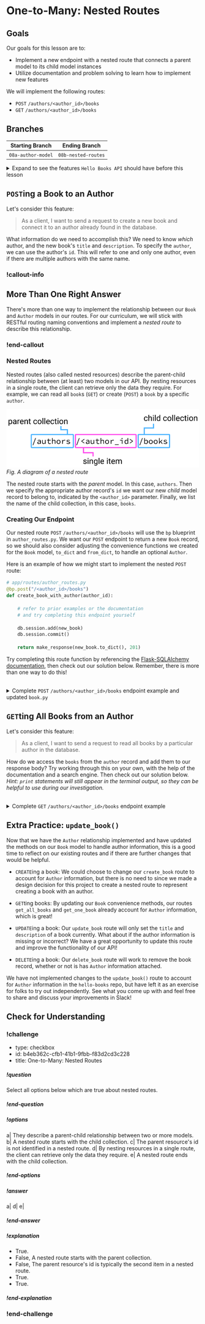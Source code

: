 # One-to-Many: Nested Routes

## Goals

Our goals for this lesson are to:
* Implement a new endpoint with a nested route that connects a parent model to its child model instances
* Utilize documentation and problem solving to learn how to implement new features

We will implement the following routes:
* `POST` `/authors/<author_id>/books`
* `GET` `/authors/<author_id>/books`

## Branches

| Starting Branch | Ending Branch|
|--|--|
|`08a-author-model` |`08b-nested-routes`|

<details>
   <summary>Expand to see the features <code>Hello Books API</code> should have before this lesson</summary>

- A `hello_books_development` database
- A `book` table defined
- A `Book` model defined that contains the instance method `to_dict` and class method `from_dict`
- An `author` table defined
- An `Author` model defined that contains the instance method `to_dict` and class method `from_dict`

- Endpoints defined for these RESTful routes:
  - `GET` to `/books`
  - `POST` to `/books`
  - `GET` to `/books/<book_id>`
  - `PUT` to `/books/<book_id>`
  - `DELETE` to `/books/<book_id>`
  - `GET` to `/authors`
  - `POST` to `/authors`

The `Book` model and table should have the following columns:
- `id`
- `title`
- `description`
- `author_id`
- `author` (model only)

The `Author` model and table should have the following columns:
- `id`
- `name`
- `books` (model only)

`route_utilities.py` should contain:
- The function `validate_model()` that can retrieve a model of any type

</details>


## `POST`ing a Book to an Author

Let's consider this feature:

> As a client, I want to send a request to create a new book and connect it to an author already found in the database.

What information do we need to accomplish this? We need to know _which_ author, and the new book's `title` and `description`. To specify the `author`, we can use the author's `id`. This will refer to one and only one author, even if there are multiple authors with the same name.

### !callout-info

## More Than One Right Answer

There's more than one way to implement the relationship between our `Book` and `Author` models in our routes. For our curriculum, we will stick with RESTful routing naming conventions and implement a *nested route* to describe this relationship.

### !end-callout

### Nested Routes

Nested routes (also called nested resources) describe the parent-child relationship between (at least) two models in our API. By nesting resources in a single route, the client can retrieve only the data they require. For example, we can read all `book`s (`GET`) or create (`POST`) a `book` by a specific `author`.

![A diagram of a nested route: '/author/author_id/books'](../assets/nested-routes-in-flask_route-diagram.png)  
*Fig.  A diagram of a nested route*

The nested route starts with the _parent_ model. In this case, `authors`. Then we specify the appropriate author record's `id` we want our new _child_ model record to belong to, indicated by the `<author_id>` parameter. Finally, we list the name of the child collection, in this case, `books`.

### Creating Our Endpoint

Our nested route `POST` `/authors/<author_id>/books` will use the `bp` blueprint in `author_routes.py`. We want our `POST` endpoint to return a new `Book` record, so we should also consider adjusting the convenience functions we created for the `Book` model, `to_dict` and `from_dict`, to handle an optional `Author`. 

Here is an example of how we might start to implement the nested `POST` route:

```python
# app/routes/author_routes.py
@bp.post("/<author_id>/books")
def create_book_with_author(author_id):

    # refer to prior examples or the documentation 
    # and try completing this endpoint yourself

    db.session.add(new_book)
    db.session.commit()

    return make_response(new_book.to_dict(), 201) 
```

Try completing this route function by referencing the [Flask-SQLAlchemy documentation](https://flask-sqlalchemy.palletsprojects.com/en/3.1.x/quickstart/#query-the-data), then check out our solution below. Remember, there is more than one way to do this! 

<br/>

<details>
    <summary>Complete <code>POST</code> <code>/authors/&lt;author_id&gt;/books</code> endpoint example and updated <code>book.py</code></summary>

``` python
# app/routes/author_routes.py
@bp.post("/<author_id>/books")
def create_book_with_author(author_id):
    author = validate_model(Author, author_id)
    
    request_body = request.get_json()
    request_body["author_id"] = author.id

    try:
        new_book = Book.from_dict(request_body)

    except KeyError as error:
        response = {"message": f"Invalid request: missing {error.args[0]}"}
        abort(make_response(response, 400))
        
    db.session.add(new_book)
    db.session.commit()

    return make_response(new_book.to_dict(), 201)
```

``` python
# app/models/book.py
from sqlalchemy.orm import Mapped, mapped_column, relationship
from sqlalchemy import ForeignKey
from typing import Optional
from ..db import db

class Book(db.Model):
    id: Mapped[int] = mapped_column(primary_key=True, autoincrement=True)
    title: Mapped[str]
    description: Mapped[str]
    author_id: Mapped[Optional[int]] = mapped_column(ForeignKey("author.id"))
    author: Mapped[Optional["Author"]] = relationship(back_populates="books")

    def to_dict(self):
        book_as_dict = {}
        book_as_dict["id"] = self.id
        book_as_dict["title"] = self.title
        book_as_dict["description"] = self.description

        if self.author:
            book_as_dict["author"] = self.author.name

        return book_as_dict
    
    @classmethod
    def from_dict(cls, book_data):
        # Use get() to fetch values that could be undefined to avoid raising an error
        author_id = book_data.get("author_id")

        new_book = cls(
            title=book_data["title"],
            description=book_data["description"],
            author_id=author_id
        )

        return new_book
```

</details>

## `GET`ting All Books from an Author

Let's consider this feature:

> As a client, I want to send a request to read all books by a particular author in the database.

How do we access the `books` from the `author` record and add them to our response body? Try working through this on your own, with the help of the documentation and a search engine. Then check out our solution below. _Hint: `print` statements will still appear in the terminal output, so they can be helpful to use during our investigation._

<br/>

<details>
    <summary>Complete <code>GET</code> <code>/authors/&lt;author_id&gt;/books</code> endpoint example</summary>

``` python
# app/routes/author_routes.py

@bp.get("/<author_id>/books")
def get_books_by_author(author_id):
    author = validate_model(Author, author_id)
    response = [book.to_dict() for book in author.books]
    return response
```
</details>

## Extra Practice: `update_book()`

Now that we have the `Author` relationship implemented and have updated the methods on our `Book` model to handle author information, this is a good time to reflect on our existing routes and if there are further changes that would be helpful. 

- `CREATE`ing a book: We could choose to change our `create_book` route to account for `Author` information, but there is no need to since we made a design decision for this project to create a nested route to represent creating a book with an author.

- `GET`ting books: By updating our `Book` convenience methods, our routes `get_all_books` and `get_one_book` already account for `Author` information, which is great! 

- `UPDATE`ing a book: Our `update_book` route will only set the `title` and `description` of a book currently. What about if the author information is missing or incorrect? We have a great opportunity to update this route and improve the functionality of our API! 

- `DELETE`ing a book: Our `delete_book` route will work to remove the book record, whether or not is has `Author` information attached.

We have not implemented changes to the `update_book()` route to account for `Author` information in the `hello-books` repo, but have left it as an exercise for folks to try out independently. See what you come up with and feel free to share and discuss your improvements in Slack!

## Check for Understanding

<!-- prettier-ignore-start -->
### !challenge
* type: checkbox
* id: b4eb362c-cfb1-41b1-9fbb-f83d2cd3c228
* title: One-to-Many: Nested Routes
##### !question

Select all options below which are true about nested routes.

##### !end-question
##### !options

a| They describe a parent-child relationship between two or more models.
b| A nested route starts with the child collection.
c| The parent resource's id is not identified in a nested route.
d| By nesting resources in a single route, the client can retrieve only the data they require.
e| A nested route ends with the child collection.

##### !end-options
##### !answer

a|
d|
e|

##### !end-answer
##### !explanation

* True.
* False, A nested route starts with the parent collection.
* False, The parent resource's id is typically the second item in a nested route.
* True.
* True.

##### !end-explanation
### !end-challenge
<!-- prettier-ignore-end -->